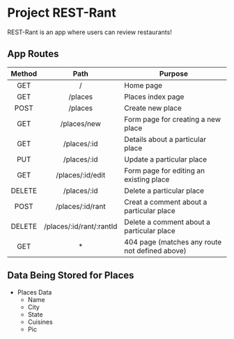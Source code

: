 # Project REST-Rant

REST-Rant is an app where users can review restaurants!

## App Routes

| Method |            Path          |                     Purpose                    |
| :----: | :----------------------: | ---------------------------------------------- |
|   GET  |             /            |                    Home page                   |
|   GET  |          /places         |                Places index page               |
|  POST  |          /places         |                Create new place                |
|   GET  |        /places/new       |       Form page for creating a new place       |
|   GET  |        /places/:id       |        Details about a particular place        |
|   PUT  |        /places/:id       |            Update a particular place           |
|   GET  |      /places/:id/edit    |     Form page for editing an existing place    |
| DELETE |        /places/:id       |            Delete a particular place           |
|  POST  |      /places/:id/rant    |    Creat a comment about a particular place    |
| DELETE | /places/:id/rant/:rantId |    Delete a comment about a particular place   |
|   GET  |             *            | 404 page (matches any route not defined above) |

## Data Being Stored for Places

* Places Data
    * Name
    * City
    * State
    * Cuisines
    * Pic